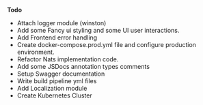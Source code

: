 **Todo**
* Attach logger module (winston)
* Add some Fancy ui styling and some UI user interactions.
* Add Frontend error handling
* Create docker-compose.prod.yml file and configure production environment.
* Refactor Nats implementation code.
* Add some JSDocs annotation types comments
* Setup Swagger documentation
* Write build pipeline yml files
* Add Localization module 
* Create Kubernetes Cluster